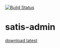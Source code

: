 [![Build Status](https://drone.io/github.com/benschw/satis-admin/status.png)](https://drone.io/github.com/benschw/satis-admin/latest)


# satis-admin


[download latest]([download](https://drone.io/github.com/benschw/satis-admin/files/admin-ui.zip))